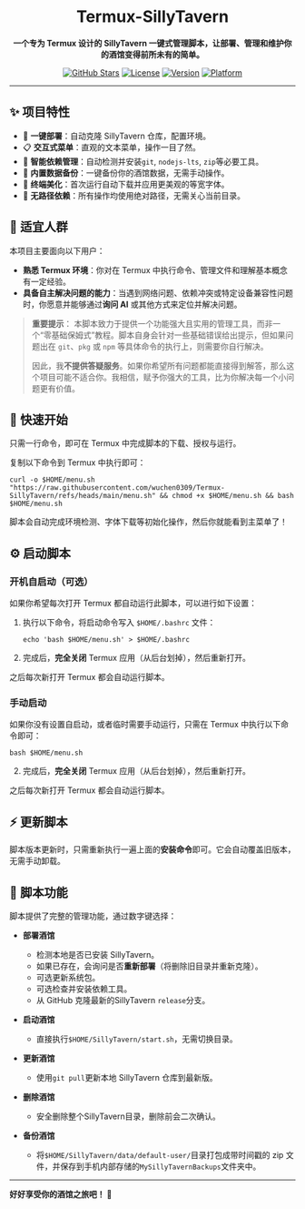 <div align="center">

# Termux-SillyTavern

**一个专为 Termux 设计的 SillyTavern 一键式管理脚本，让部署、管理和维护你的酒馆变得前所未有的简单。**

[![GitHub Stars](https://img.shields.io/github/stars/wuchen0309/Termux-SillyTavern.svg?style=for-the-badge&logo=github)](https://github.com/wuchen0309/Termux-SillyTavern)
[![License](https://img.shields.io/badge/License-CC%20BY--NC--SA%204.0-blue.svg?style=for-the-badge)](https://github.com/wuchen0309/Termux-SillyTavern/blob/main/LICENSE)
[![Version](https://img.shields.io/badge/Version-2025.10.16-brightgreen.svg?style=for-the-badge)](https://github.com/wuchen0309/Termux-SillyTavern/blob/main/menu.sh)
[![Platform](https://img.shields.io/badge/Platform-Termux%20(Android)-orange.svg?style=for-the-badge&logo=android)](https://termux.dev/cn/index.html)

</div>

---

## ✨ 项目特性

- 🚀 **一键部署**：自动克隆 SillyTavern 仓库，配置环境。
- 📋 **交互式菜单**：直观的文本菜单，操作一目了然。
- 🔧 **智能依赖管理**：自动检测并安装`git`, `nodejs-lts`, `zip`等必要工具。
- 💾 **内置数据备份**：一键备份你的酒馆数据，无需手动操作。
- 🎨 **终端美化**：首次运行自动下载并应用更美观的等宽字体。
- 🧹 **无路径依赖**：所有操作均使用绝对路径，无需关心当前目录。

## 📝 适宜人群

本项目主要面向以下用户：

- **熟悉 Termux 环境**：你对在 Termux 中执行命令、管理文件和理解基本概念有一定经验。
- **具备自主解决问题的能力**：当遇到网络问题、依赖冲突或特定设备兼容性问题时，你愿意并能够通过**询问 AI** 或其他方式来定位并解决问题。

> **重要提示**：
> 本脚本致力于提供一个功能强大且实用的管理工具，而非一个“零基础保姆式”教程。脚本自身会针对一些基础错误给出提示，但如果问题出在 `git`、`pkg` 或 `npm` 等具体命令的执行上，则需要你自行解决。
>
> 因此，我**不提供答疑服务**。如果你希望所有问题都能直接得到解答，那么这个项目可能不适合你。我相信，赋予你强大的工具，比为你解决每一个小问题更有价值。

## 🚀 快速开始

只需一行命令，即可在 Termux 中完成脚本的下载、授权与运行。

复制以下命令到 Termux 中执行即可：

```
curl -o $HOME/menu.sh "https://raw.githubusercontent.com/wuchen0309/Termux-SillyTavern/refs/heads/main/menu.sh" && chmod +x $HOME/menu.sh && bash $HOME/menu.sh
```

脚本会自动完成环境检测、字体下载等初始化操作，然后你就能看到主菜单了！

## ⚙️ 启动脚本

### 开机自启动（可选）

如果你希望每次打开 Termux 都自动运行此脚本，可以进行如下设置：

1.  执行以下命令，将启动命令写入 `$HOME/.bashrc` 文件：
    ```
    echo 'bash $HOME/menu.sh' > $HOME/.bashrc
    ```
2.  完成后，**完全关闭** Termux 应用（从后台划掉），然后重新打开。

之后每次新打开 Termux 都会自动运行脚本。

### 手动启动

如果你没有设置自启动，或者临时需要手动运行，只需在 Termux 中执行以下命令即可：

```
bash $HOME/menu.sh
```

2.  完成后，**完全关闭** Termux 应用（从后台划掉），然后重新打开。

之后每次新打开 Termux 都会自动运行脚本。

## ⚡ 更新脚本

脚本版本更新时，只需重新执行一遍上面的**安装命令**即可。它会自动覆盖旧版本，无需手动卸载。

## 📖 脚本功能

脚本提供了完整的管理功能，通过数字键选择：

- **部署酒馆**
  - 检测本地是否已安装 SillyTavern。
  - 如果已存在，会询问是否**重新部署**（将删除旧目录并重新克隆）。
  - 可选更新系统包。
  - 可选检查并安装依赖工具。
  - 从 GitHub 克隆最新的SillyTavern `release`分支。

- **启动酒馆**
  - 直接执行`$HOME/SillyTavern/start.sh`，无需切换目录。

- **更新酒馆**
  - 使用`git pull`更新本地 SillyTavern 仓库到最新版。

- **删除酒馆**
  - 安全删除整个SillyTavern目录，删除前会二次确认。

- **备份酒馆**
  - 将`$HOME/SillyTavern/data/default-user/`目录打包成带时间戳的 zip 文件，并保存到手机内部存储的`MySillyTavernBackups`文件夹中。

---

**好好享受你的酒馆之旅吧！ 🎉**
